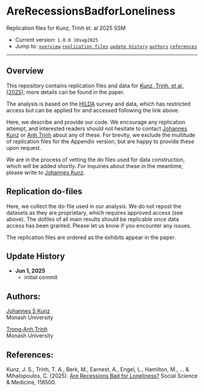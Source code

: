 #  AreRecessionsBadforLoneliness
 Replication files for Kunz, Trinh et. al 2025 SSM


- Current version: `1.0.0 10sep2025`
- Jump to: [`overview`](#overview) [`replication files`](#replication-do-files)  [`update history`](#update-history) [`authors`](#authors) [`references`](#references)

-----------

## Overview 

This repository contains replication files and data for [Kunz, Trinh, et al. (2025)](https://doi.org/10.1016/j.socscimed.2025.118500); more details can be found in the paper. 

The analysis is based on the [HILDA](https://dataverse.ada.edu.au/dataverse.xhtml?alias=hilda) survey and data, which has restricted access but can be applied for and accessed following the link above. 

Here, we describe and provide our code. We encourage any replication attempt, and interested readers should not hesitate to contact [Johannes Kunz](mailto:johannes.kunz@monash.edu) or [Anh Trinh](mailto:Trong-Anh.Trinh@monash.edu) about any of these. For brevity, we exclude the multitude of replication files for the Appendix version, but are happy to provide these upon request. 

We are in the process of vetting the do files used for data construction, which will be added shortly. For inquiries about these in the meantime, please write to [Johannes Kunz](mailto:johannes.kunz@monash.edu). 

## Replication do-files 

Here, we collect the do-file used in our analysis. We do not repost the datasets as they are proprietary, which requires approved access (see above). The dofiles of all main results should be replicable once data access has been granted. Please let us know if you encounter any issues. 

The replication files are ordered as the exhibits appear in the paper.


## Update History
* **Jun 1, 2025**
  - initial commit
  
## Authors:


[Johannes S Kunz](https://sites.google.com/site/johannesskunz/)
<br>Monash University

[Trong-Anh Trinh](https://www.tronganhtrinh.com/home)
<br>Monash University

## References: 

Kunz, J. S., Trinh, T. A., Berk, M., Earnest, A., Engel, L., Hamilton, M., ... & Mihalopoulos, C. (2025). [Are Recessions Bad for Loneliness?](https://doi.org/10.1016/j.socscimed.2025.118500) Social Science & Medicine, 118500.






